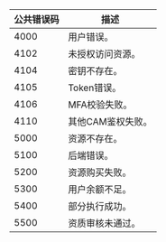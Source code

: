|公共错误码|描述|
|---------|----|
|4000|用户错误。|
|4102|未授权访问资源。|
|4104|密钥不存在。|
|4105|Token错误。|
|4106|MFA校验失败。|
|4110|其他CAM鉴权失败。|
|5000|资源不存在。|
|5100|后端错误。|
|5200|资源购买失败。|
|5300|用户余额不足。|
|5400|部分执行成功。|
|5500|资质审核未通过。|